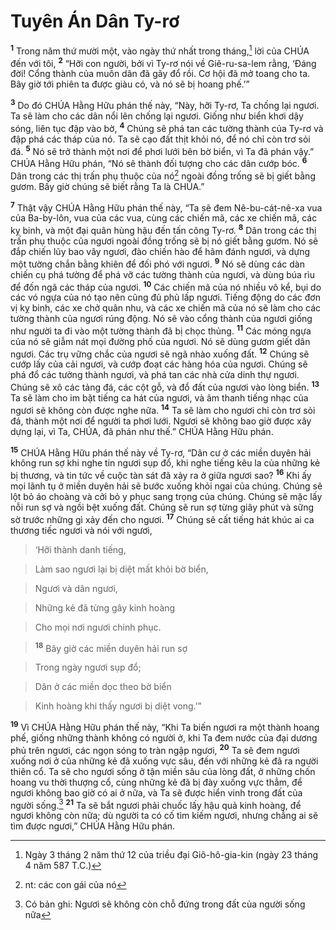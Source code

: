 

# Tuyên Án Dân Ty-rơ
<sup><b>1</b></sup> Trong năm thứ mười một, vào ngày thứ nhất trong tháng,[^1] lời của CHÚA đến với tôi, <sup><b>2</b></sup> “Hỡi con người, bởi vì Ty-rơ nói về Giê-ru-sa-lem rằng, ‘Đáng đời! Cổng thành của muôn dân đã gãy đổ rồi. Cơ hội đã mở toang cho ta. Bây giờ tới phiên ta được giàu có, và nó sẽ bị hoang phế.’”

<sup><b>3</b></sup> Do đó CHÚA Hằng Hữu phán thế này, “Này, hỡi Ty-rơ, Ta chống lại ngươi. Ta sẽ làm cho các dân nổi lên chống lại ngươi. Giống như biển khơi dậy sóng, liên tục đập vào bờ, <sup><b>4</b></sup> Chúng sẽ phá tan các tường thành của Ty-rơ và đập phá các tháp của nó. Ta sẽ cạo đất thịt khỏi nó, để nó chỉ còn trơ sỏi đá. <sup><b>5</b></sup> Nó sẽ trở thành một nơi để phơi lưới bên bờ biển, vì Ta đã phán vậy.” CHÚA Hằng Hữu phán, “Nó sẽ thành đối tượng cho các dân cướp bóc. <sup><b>6</b></sup> Dân trong các thị trấn phụ thuộc của nó[^3] ngoài đồng trống sẽ bị giết bằng gươm. Bấy giờ chúng sẽ biết rằng Ta là CHÚA.”

<sup><b>7</b></sup> Thật vậy CHÚA Hằng Hữu phán thế này, “Ta sẽ đem Nê-bu-cát-nê-xa vua của Ba-by-lôn, vua của các vua, cùng các chiến mã, các xe chiến mã, các kỵ binh, và một đại quân hùng hậu đến tấn công Ty-rơ. <sup><b>8</b></sup> Dân trong các thị trấn phụ thuộc của ngươi ngoài đồng trống sẽ bị nó giết bằng gươm. Nó sẽ đắp chiến lũy bao vây ngươi, đào chiến hào để hãm đánh ngươi, và dựng một tường chắn bằng khiên để đối phó với ngươi. <sup><b>9</b></sup> Nó sẽ dùng các dàn chiến cụ phá tường để phá vỡ các tường thành của ngươi, và dùng búa rìu để đốn ngã các tháp của ngươi. <sup><b>10</b></sup> Các chiến mã của nó nhiều vô kể, bụi do các vó ngựa của nó tạo nên cũng đủ phủ lấp ngươi. Tiếng động do các đơn vị kỵ binh, các xe chở quân nhu, và các xe chiến mã của nó sẽ làm cho các tường thành của ngươi rúng động. Nó sẽ vào cổng thành của ngươi giống như người ta đi vào một tường thành đã bị chọc thủng. <sup><b>11</b></sup> Các móng ngựa của nó sẽ giẫm nát mọi đường phố của ngươi. Nó sẽ dùng gươm giết dân ngươi. Các trụ vững chắc của ngươi sẽ ngã nhào xuống đất. <sup><b>12</b></sup> Chúng sẽ cướp lấy của cải ngươi, và cướp đoạt các hàng hóa của ngươi. Chúng sẽ phá đổ các tường thành ngươi, và phá tan các nhà cửa dinh thự ngươi. Chúng sẽ xô các tảng đá, các cột gỗ, và đổ đất của ngươi vào lòng biển. <sup><b>13</b></sup> Ta sẽ làm cho im bặt tiếng ca hát của ngươi, và âm thanh tiếng nhạc của ngươi sẽ không còn được nghe nữa. <sup><b>14</b></sup> Ta sẽ làm cho ngươi chỉ còn trơ sỏi đá, thành một nơi để người ta phơi lưới. Ngươi sẽ không bao giờ được xây dựng lại, vì Ta, CHÚA, đã phán như thế.” CHÚA Hằng Hữu phán.

<sup><b>15</b></sup> CHÚA Hằng Hữu phán thế này về Ty-rơ, “Dân cư ở các miền duyên hải không run sợ khi nghe tin ngươi sụp đổ, khi nghe tiếng kêu la của những kẻ bị thương, và tin tức về cuộc tàn sát đã xảy ra ở giữa ngươi sao? <sup><b>16</b></sup> Khi ấy mọi lãnh tụ ở miền duyên hải sẽ bước xuống khỏi ngai của chúng. Chúng sẽ lột bỏ áo choàng và cởi bỏ y phục sang trọng của chúng. Chúng sẽ mặc lấy nỗi run sợ và ngồi bệt xuống đất. Chúng sẽ run sợ từng giây phút và sững sờ trước những gì xảy đến cho ngươi. <sup><b>17</b></sup> Chúng sẽ cất tiếng hát khúc ai ca thương tiếc ngươi và nói với ngươi,


> ‘Hỡi thành danh tiếng,
>


> Làm sao ngươi lại bị diệt mất khỏi bờ biển,
>


> Ngươi và dân ngươi,
>


> Những kẻ đã từng gây kinh hoàng
>


> Cho mọi nơi ngươi chinh phục.
>


> <sup><b>18</b></sup> Bây giờ các miền duyên hải run sợ
>


> Trong ngày ngươi sụp đổ;
>


> Dân ở các miền dọc theo bờ biển
>


> Kinh hoàng khi thấy ngươi bị diệt vong.’”
>

<sup><b>19</b></sup> Vì CHÚA Hằng Hữu phán thế này, “Khi Ta biến ngươi ra một thành hoang phế, giống những thành không có người ở, khi Ta đem nước của đại dương phủ trên ngươi, các ngọn sóng to tràn ngập ngươi, <sup><b>20</b></sup> Ta sẽ đem ngươi xuống nơi ở của những kẻ đã xuống vực sâu, đến với những kẻ đã ra người thiên cổ. Ta sẽ cho ngươi sống ở tận miền sâu của lòng đất, ở những chốn hoang vu thời thượng cổ, cùng những kẻ đã bị đày xuống vực thẳm, để ngươi không bao giờ có ai ở nữa, và Ta sẽ được hiển vinh trong đất của người sống.[^2] <sup><b>21</b></sup> Ta sẽ bắt ngươi phải chuốc lấy hậu quả kinh hoàng, để ngươi không còn nữa; dù người ta có cố tìm kiếm ngươi, nhưng chẳng ai sẽ tìm được ngươi,” CHÚA Hằng Hữu phán.

[^1]: Ngày 3 tháng 2 năm thứ 12 của triều đại Giô-hô-gia-kin (ngày 23 tháng 4 năm 587 T.C.)
[^2]: Có bản ghi: Ngươi sẽ không còn chỗ đứng trong đất của người sống nữa
[^3]: nt: các con gái của nó
